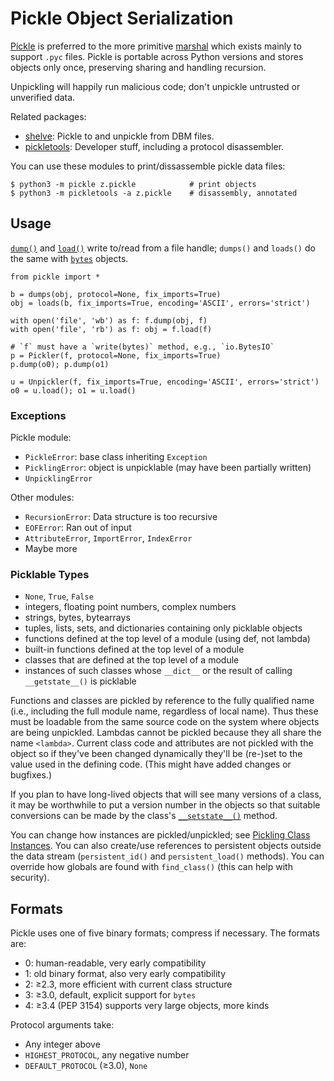 Pickle Object Serialization
===========================

[Pickle] is preferred to the more primitive [marshal] which exists
mainly to support `.pyc` files. Pickle is portable across Python
versions and stores objects only once, preserving sharing and handling
recursion.

Unpickling will happily run malicious code; don't unpickle untrusted
or unverified data.

Related packages:
* [shelve]: Pickle to and unpickle from DBM files.
* [pickletools]: Developer stuff, including a protocol disassembler.

You can use these modules to print/dissassemble pickle data files:

    $ python3 -m pickle z.pickle            # print objects
    $ python3 -m pickletools -a z.pickle    # disassembly, annotated


Usage
-----

[`dump()`] and [`load()`] write to/read from a file handle; `dumps()`
and `loads()` do the same with [`bytes`] objects.

    from pickle import *

    b = dumps(obj, protocol=None, fix_imports=True)
    obj = loads(b, fix_imports=True, encoding='ASCII', errors='strict')

    with open('file', 'wb') as f: f.dump(obj, f)
    with open('file', 'rb') as f: obj = f.load(f)

    # `f` must have a `write(bytes)` method, e.g., `io.BytesIO`
    p = Pickler(f, protocol=None, fix_imports=True)
    p.dump(o0); p.dump(o1)

    u = Unpickler(f, fix_imports=True, encoding='ASCII', errors='strict')
    o0 = u.load(); o1 = u.load()

### Exceptions

Pickle module:
* `PickleError`: base class inheriting `Exception`
* `PicklingError`: object is unpicklable (may have been partially written)
* `UnpicklingError`

Other modules:
* `RecursionError`: Data structure is too recursive
* `EOFError`: Ran out of input
* `AttributeError`, `ImportError`, `IndexError`
* Maybe more

### Picklable Types

* `None`, `True`, `False`
* integers, floating point numbers, complex numbers
* strings, bytes, bytearrays
* tuples, lists, sets, and dictionaries containing only picklable objects
* functions defined at the top level of a module (using def, not lambda)
* built-in functions defined at the top level of a module
* classes that are defined at the top level of a module
* instances of such classes whose `__dict__` or the result of calling
  `__getstate__()` is picklable

Functions and classes are pickled by reference to the fully qualified
name (i.e., including the full module name, regardless of local name).
Thus these must be loadable from the same source code on the system
where objects are being unpickled. Lambdas cannot be pickled because
they all share the name `<lambda>`. Current class code and attributes
are not pickled with the object so if they've been changed dynamically
they'll be (re-)set to the value used in the defining code. (This might
have added changes or bugfixes.)

If you plan to have long-lived objects that will see many versions of
a class, it may be worthwhile to put a version number in the objects
so that suitable conversions can be made by the class's [`__setstate__()`]
method.

You can change how instances are pickled/unpickled; see [Pickling
Class Instances][pci]. You can also create/use references to
persistent objects outside the data stream (`persistent_id()` and
`persistent_load()` methods). You can override how globals are found
with `find_class()` (this can help with security).


Formats
-------

Pickle uses one of five binary formats; compress if necessary.
The formats are:
* 0: human-readable, very early compatibility
* 1: old binary format, also very early compatibility
* 2: ≥2.3, more efficient with current class structure
* 3: ≥3.0, default, explicit support for `bytes`
* 4: ≥3.4 (PEP 3154) supports very large objects, more kinds

Protocol arguments take:
* Any integer above
* `HIGHEST_PROTOCOL`, any negative number
* `DEFAULT_PROTOCOL` (≥3.0), `None`



[`__setstate__()`]: https://docs.python.org/3/library/pickle.html#object.__setstate__
[`bytes`]: https://docs.python.org/3/library/stdtypes.html#bytes
[`dump()`]: https://docs.python.org/3/library/pickle.html#pickle.dump
[`load()`]: https://docs.python.org/3/library/pickle.html#pickle.load
[marshal]: https://docs.python.org/3/library/marshal.html
[pci]: https://docs.python.org/3/library/pickle.html#pickling-class-instances
[pickle]: https://docs.python.org/3/library/pickle.html
[pickletools]: https://docs.python.org/3/library/pickletools.html
[shelve]: https://docs.python.org/3/library/shelve.html
